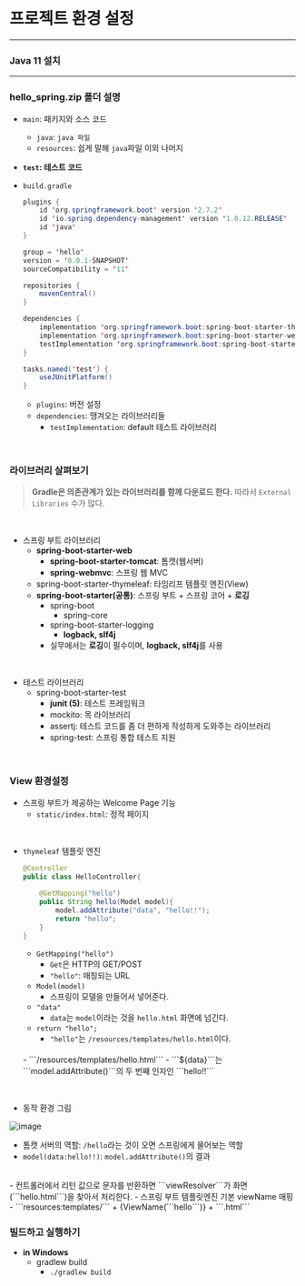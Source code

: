# 프로젝트 환경 설정

---

### Java 11 설치

---

### hello_spring.zip 폴더 설명

- ```main```: 패키지와 소스 코드
    - ```java```: ```java 파일```
    - ```resources```: 쉽게 말해 ```java```파일 이외 나머지

- **```test```: 테스트 코드**

- ```build.gradle```
    <br>
    ```java
    plugins {
        id 'org.springframework.boot' version '2.7.2'
        id 'io.spring.dependency-management' version '1.0.12.RELEASE'
        id 'java'
    }

    group = 'hello'
    version = '0.0.1-SNAPSHOT'
    sourceCompatibility = '11'

    repositories {
        mavenCentral()
    }

    dependencies {
        implementation 'org.springframework.boot:spring-boot-starter-thymeleaf'
        implementation 'org.springframework.boot:spring-boot-starter-web'
        testImplementation 'org.springframework.boot:spring-boot-starter-test'
    }

    tasks.named('test') {
        useJUnitPlatform()
    }
    ```

    - ```plugins```: 버전 설정
    - ```dependencies```: 땡겨오는 라이브러리들
        - ```testImplementation```: default 테스트 라이브러리

<br>

### 라이브러리 살펴보기

> **Gradle은 의존관계가 있는 라이브러리를 함께 다운로드 한다.**
따라서 ```External Libraries``` 수가 많다.

<br>

- 스프링 부트 라이브러리
    - **spring-boot-starter-web**
        - **spring-boot-starter-tomcat**: 톰캣(웹서버)
        - **spring-webmvc**: 스프링 웹 MVC
    - spring-boot-starter-thymeleaf: 타임리프 템플릿 엔진(View)
    - **spring-boot-starter(공통)**: 스프링 부트 + 스프링 코어 + **로깅**
        - spring-boot
            - spring-core
        - spring-boot-starter-logging
            - **logback, slf4j**
        - 실무에서는 **로깅**이 필수이며, **logback, slf4j**를 사용

<br>

- 테스트 라이브러리
    - spring-boot-starter-test
        - **junit (5)**: 테스트 프레임워크 
        - mockito: 목 라이브러리
        - assertj: 테스트 코드를 좀 더 편하게 작성하게 도와주는 라이브러리
        - spring-test: 스프링 통합 테스트 지원

<br>

### View 환경설정

- 스프링 부트가 제공하는 Welcome Page 기능
    - ```static/index.html```: 정적 페이지

<br>

- ```thymeleaf``` 템플릿 엔진

    ```java
    @Controller
    public class HelloController{
        
        @GetMapping("hello")
        public String hello(Model model){
            model.addAttribute("data", "hello!!");
            return "hello";
        }
    }
    ```

    - ```GetMapping("hello")```
        - ```Get```은 HTTP의 GET/POST
        - ```"hello"```: 매칭되는 URL
    - ```Model(model)```
        - 스프링이 모델을 만들어서 넣어준다.
    - ```"data"```
        - ```data```는 ```model```이라는 것을 ```hello.html``` 화면에 넘긴다.
    - ```return "hello";```
        - ```"hello"```는 ```/resources/templates/hello.html```이다.
    <br>
    - ```/resources/templates/hello.html```
        - ```${data}```는 ```model.addAttribute()```의 두 번째 인자인 ```hello!!```

<br>

- 동작 환경 그림

![image](https://user-images.githubusercontent.com/55887179/188527932-4cc4c250-c7f0-4f2e-aa6e-ee2129bb2581.png)

- 톰캣 서버의 역할: ```/hello```라는 것이 오면 스프링에게 물어보는 역할
- ```model(data:hello!!)```: ```model.addAttribute()```의 결과
<br>
- 컨트롤러에서 리턴 값으로 문자를 반환하면 ```viewResolver```가 화면(```hello.html```)을 찾아서 처리한다.
    - 스프링 부트 템플릿엔진 기본 viewName 매핑
    - ```resources:templates/``` + {ViewName(```hello```)} + ```.html```

<br>

### 빌드하고 실행하기

- **in Windows**
    - gradlew build
        - ```./gradlew build```